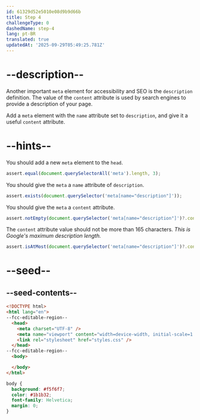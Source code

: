 ```yaml
---
id: 61329d52e5010e08d9b9d66b
title: Step 4
challengeType: 0
dashedName: step-4
lang: pt-BR
translated: true
updatedAt: '2025-09-29T05:49:25.781Z'
---
```


# --description--

Another important `meta` element for accessibility and SEO is the `description` definition. The value of the `content` attribute is used by search engines to provide a description of your page.

Add a `meta` element with the `name` attribute set to `description`, and give it a useful `content` attribute.

# --hints--

You should add a new `meta` element to the `head`.

```js
assert.equal(document.querySelectorAll('meta').length, 3);
```

You should give the `meta` a `name` attribute of `description`.

```js
assert.exists(document.querySelector('meta[name="description"]'));
```

You should give the `meta` a `content` attribute.

```js
assert.notEmpty(document.querySelector('meta[name="description"]')?.content);
```

The `content` attribute value should not be more than 165 characters. _This is Google's maximum description length._

```js
assert.isAtMost(document.querySelector('meta[name="description"]')?.content?.length, 165);
```

# --seed--

## --seed-contents--

```html
<!DOCTYPE html>
<html lang="en">
--fcc-editable-region--
  <head>
    <meta charset="UTF-8" />
    <meta name="viewport" content="width=device-width, initial-scale=1.0" />
    <link rel="stylesheet" href="styles.css" />
  </head>
--fcc-editable-region--
  <body>

  </body>
</html>

```

```css
body {
  background: #f5f6f7;
  color: #1b1b32;
  font-family: Helvetica;
  margin: 0;
}
```
